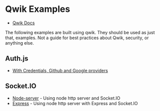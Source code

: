# Qwik Examples

- [Qwik Docs](https://qwik.builder.io/)

The following examples are built using qwik.  They should be used as just that, examples. Not a guide for best practices about Qwik, security, or anything else.

## Auth.js
- [With Credentials, Github and Google providers](authjs/creds-github-google/)

## Socket.IO
- [Node-server](socket.io/node-server) - Using node http server and Socket.IO
- [Express](socket.io/express) - Using node http server with Express and Socket.IO